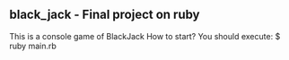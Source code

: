 
## black_jack - Final project on ruby

This is a console game of BlackJack
How to start?
  You should execute: 
  $ ruby main.rb
